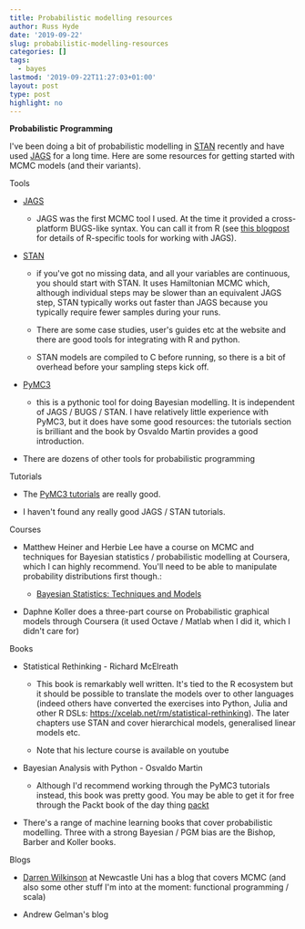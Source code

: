 ```yaml
---
title: Probabilistic modelling resources
author: Russ Hyde
date: '2019-09-22'
slug: probabilistic-modelling-resources
categories: []
tags:
  - bayes
lastmod: '2019-09-22T11:27:03+01:00'
layout: post
type: post
highlight: no
---
```


**Probabilistic Programming**

I've been doing a bit of probabilistic modelling in [STAN](https://mc-stan.org)
recently and have used [JAGS](mcmc-jags/sourceforge.net) for a long time. Here
are some resources for getting started with MCMC models (and their variants).

Tools


- [JAGS](https://mcmc-jags/sourceforge.net)

    - JAGS was the first MCMC tool I used. At the time it provided a
    cross-platform BUGS-like syntax. You can call it from R (see 
    [this blogpost](https://r-bloggers.com/getting-started-with-jags-rjags-and-bayesian-modelling/)
    for details of R-specific tools for working with JAGS).

- [STAN](https://mc-stan.org)

    - if you've got no missing data, and all your variables are
    continuous, you should start with STAN. It uses Hamiltonian MCMC
    which, although individual steps may be slower than an equivalent
    JAGS step, STAN typically works out faster than JAGS because you
    typically require fewer samples during your runs.

    - There are some case studies, user's guides etc at the website and
    there are good tools for integrating with R and python.
    
    - STAN models are compiled to C before running, so there is a bit
    of overhead before your sampling steps kick off.

- [PyMC3](https://docs.pymc.io)

    - this is a pythonic tool for doing Bayesian modelling. It is independent
    of JAGS / BUGS / STAN. I have relatively little experience with PyMC3, but
    it does have some good resources: the tutorials section is brilliant and
    the book by Osvaldo Martin provides a good introduction.

- There are dozens of other tools for probabilistic programming

Tutorials

- The [PyMC3 tutorials](https://docs.pymc.io/nb_tutorials/index.html) are really good.

- I haven't found any really good JAGS / STAN tutorials.

Courses

- Matthew Heiner and Herbie Lee have a course on MCMC and techniques for
Bayesian statistics / probabilistic modelling at Coursera, which I can highly recommend. You'll need to be able to manipulate probability distributions first though.:

    - [Bayesian Statistics: Techniques and Models](https://coursera.org/learn/mcmc-bayesian-statistics)

- Daphne Koller does a three-part course on Probabilistic graphical models
  through Coursera (it used Octave / Matlab when I did it, which I didn't care
  for)

Books

- Statistical Rethinking - Richard McElreath

    - This book is remarkably well written. It's tied to the R ecosystem but it
    should be possible to translate the models over to other languages (indeed
    others have converted the exercises into Python, Julia and other R DSLs:
    https://xcelab.net/rm/statistical-rethinking). The later chapters use STAN
    and cover hierarchical models, generalised linear models etc.
    
    - Note that his lecture course is available on youtube

- Bayesian Analysis with Python - Osvaldo Martin

    - Although I'd recommend working through the PyMC3 tutorials instead, this
    book was pretty good. You may be able to get it for free through the Packt
    book of the day thing [packt](https://packtpub.com/free-learning)

- There's a range of machine learning books that cover probabilistic modelling.
  Three with a strong Bayesian / PGM bias are the Bishop, Barber and Koller 
  books. 

Blogs

- [Darren Wilkinson](darrenjw.wordpress.com) at Newcastle Uni has a blog that
covers MCMC (and also some other stuff I'm into at the moment: functional
programming / scala)
  
- Andrew Gelman's blog